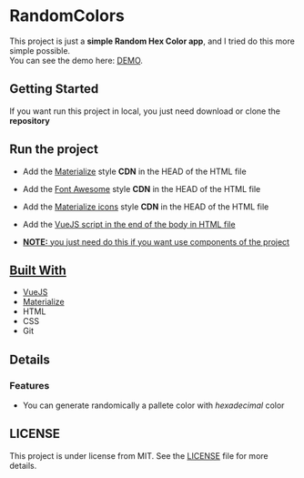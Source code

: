 # RandomColors

This project is just a **simple Random Hex Color app**, and I tried do this more simple possible.<br/>
You can see the demo here: [DEMO](https://rafael-albernaz-dev.github.io/RandomColors/#).


## Getting Started

If you want run this project in local, you just need download or clone the **repository**

## Run the project

- Add the [Materialize](https://materializecss.com/) style **CDN** in the HEAD of the HTML file

- Add the <a href="https://fontawesome.com/">Font Awesome</a> style **CDN** in the HEAD of the HTML file

- Add the <a href="https://materializecss.com/icons.html">Materialize icons</a> style **CDN** in the HEAD of the HTML file

- Add the <a href="https://vuejs.org/v2/guide/installation.html">VueJS</aa> script in the end of the body in HTML file

- **NOTE:** you just need do this if you want use components of the project


## Built With

- [VueJS](https://vuejs.org/)
- [Materialize](https://materializecss.com/)
- HTML
- CSS
- Git

## Details

### Features
 - You can generate randomically a pallete color with *hexadecimal* color
 
## LICENSE

This project is under license from MIT. See the [LICENSE](https://github.com/Rafael-Albernaz-dev/RandomColors/blob/master/LICENSE) file for more details.
